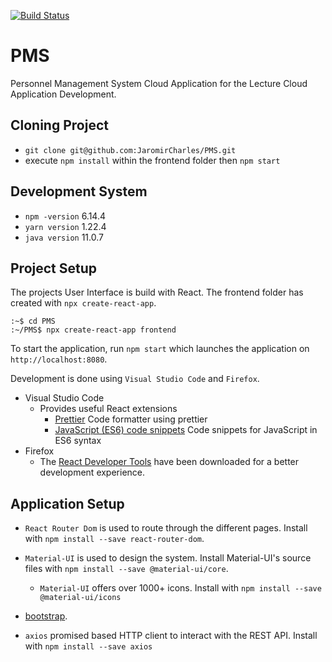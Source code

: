 [![Build Status](https://travis-ci.com/JaromirCharles/PMS.svg?token=hAqcc48iGSUheLvmXpJx&branch=dev)](https://travis-ci.com/JaromirCharles/PMS)

# PMS
Personnel Management System Cloud Application for the Lecture Cloud Application Development.

## Cloning Project
* `git clone git@github.com:JaromirCharles/PMS.git`
* execute `npm install` within the frontend folder then `npm start`

## Development System

* `npm -version` 6.14.4
* `yarn version` 1.22.4
* `java version` 11.0.7

## Project Setup

The projects User Interface is build with React. The frontend folder has created with `npx create-react-app`.

```shell
:~$ cd PMS
:~/PMS$ npx create-react-app frontend
```

To start the application, run `npm start` which launches the application on `http://localhost:8080`.

Development is done using `Visual Studio Code` and `Firefox`.

* Visual Studio Code
  * Provides useful React extensions
    * [Prettier](https://marketplace.visualstudio.com/items?itemName=esbenp.prettier-vscode) Code formatter using prettier
    * [JavaScript (ES6) code snippets](https://marketplace.visualstudio.com/items?itemName=xabikos.JavaScriptSnippets) Code snippets for JavaScript in ES6 syntax
* Firefox
  * The [React Developer Tools](https://addons.mozilla.org/en-US/firefox/addon/react-devtools/) have been downloaded for a better development experience.



## Application Setup 

* `React Router Dom` is used to route through the different pages. Install with `npm install --save react-router-dom`.
* `Material-UI` is used to design the system. Install Material-UI's source files with `npm install --save @material-ui/core`.
  * `Material-UI` offers over 1000+ icons. Install with `npm install --save @material-ui/icons`

* [bootstrap](https://getbootstrap.com/docs/4.0/getting-started/introduction/). 

* `axios` promised based HTTP client to interact with the REST API. Install with `npm install --save axios`